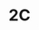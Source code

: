 # 2C
<!DOCTIPE html>

<html>
    <head>

   <meta charset="UTF-8">
   <meta name="viewport" content="width=device-width, initial-scarle=1.0">
   <title>AluraBooks</title>
   <link rel="stylesheet" href="sryles.css>

   
   </head>
    :root{
        --cor-de-fundo: #EBECEE;
    }





    <body>
    body {
        background-color: var (--cor-de-fundo);
    }


    </body>
</html>